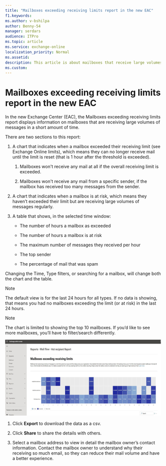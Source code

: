 ```yaml
---
title: "Mailboxes exceeding receiving limits report in the new EAC"
f1.keywords:
ms.author: v-bshilpa
author: Benny-54
manager: serdars
audience: ITPro
ms.topic: article
ms.service: exchange-online
localization_priority: Normal
ms.assetid:
description: This article is about mailboxes that receive large volumes of messages.
ms.custom:
---
```


# Mailboxes exceeding receiving limits report in the new EAC

In the new Exchange Center (EAC), the Mailboxes exceeding receiving limits report displays information on mailboxes that are receiving large volumes of messages in a short amount of time.

There are two sections to this report:

1. A chart that indicates when a mailbox exceeded their receiving limit (see Exchange Online limits), which means they can no longer receive mail until the limit is reset (that is 1 hour after the threshold is exceeded).

   1. Mailboxes won't receive any mail at all if the overall receiving limit is exceeded.
      
   2. Mailboxes won't receive any mail from a specific sender, if the mailbox has received too many messages from the sender.
      
2. A chart that indicates when a mailbox is at risk, which means they haven’t exceeded their limit but are receiving large volumes of messages regularly.

3. A table that shows, in the selected time window:

   - The number of hours a mailbox as exceeded
   
   - The number of hours a mailbox is at risk
   
   - The maximum number of messages they received per hour
   
   - The top sender 
   
   - The percentage of mail that was spam
   
Changing the Time, Type filters, or searching for a mailbox, will change both the chart and the table. 

> [!NOTE]
> The default view is for the last 24 hours for all types. If no data is showing, that means you had no mailboxes exceeding the limit (or at risk) in the last 24 hours.

> [!NOTE]
> The chart is limited to showing the top 10 mailboxes. If you’d like to see more mailboxes, you’ll have to filter/search differently. 

 ![Report](../../media/heatmap-sample.png)

1. Click **Export** to download the data as a csv.

2. Click **Share** to share the details with others. 

3. Select a mailbox address to view in detail the mailbox owner’s contact information. Contact the mailbox owner to understand why their receiving so much email, so they can reduce their mail volume and have a better experience.

